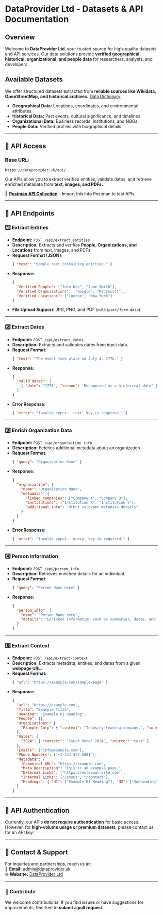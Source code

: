 # DataProvider Ltd - Datasets & API Documentation

## Overview
Welcome to **DataProvider Ltd**, your trusted source for high-quality datasets and API services. Our data solutions provide **verified geographical, historical, organizational, and people data** for researchers, analysts, and developers.

## Available Datasets
We offer structured datasets extracted from **reliable sources like Wikidata, OpenStreetMap, and historical archives.** [Data Dictionary](https://github.com/dataprovideruk/data/blob/main/data-dictionary.md)

- **Geographical Data:** Locations, coordinates, and environmental attributes.
- **Historical Data:** Past events, cultural significance, and timelines.
- **Organizational Data:** Business records, institutions, and NGOs.
- **People Data:** Verified profiles with biographical details.

---

## 🔗 API Access

### **Base URL:**  
```
https://dataprovider.uk/api/
```

Our APIs allow you to extract verified entities, validate dates, and retrieve enriched metadata from **text, images, and PDFs.**  

🔹 **[Postman API Collection](https://github.com/dataprovideruk/data/blob/main/postman-api-collection.json)** - Import this into Postman to test APIs.

---

## 📌 API Endpoints

### **1️⃣ Extract Entities**
- **Endpoint:** `POST /api/extract_entities`
- **Description:** Extracts and verifies **People, Organizations, and Locations** from text, images, and PDFs.
- **Request Format (JSON)**:
  ```json
  { "text": "Sample text containing entities." }
  ```
- **Response:**
  ```json
  {
    "Verified People": ["John Doe", "Jane Smith"],
    "Verified Organizations": ["Google", "Microsoft"],
    "Verified Locations": ["London", "New York"]
  }
  ```
- **File Upload Support**: JPG, PNG, and PDF (`multipart/form-data`)

---

### **2️⃣ Extract Dates**
- **Endpoint:** `POST /api/extract_dates`
- **Description:** Extracts and validates dates from input data.
- **Request Format:**
  ```json
  { "text": "The event took place on July 4, 1776." }
  ```
- **Response:**
  ```json
  {
    "valid_dates": [
      { "date": "1776", "reason": "Recognized as a historical date" }
    ]
  }
  ```
- **Error Response:**  
  ```json
  { "error": "Invalid input. 'text' key is required." }
  ```

---

### **3️⃣ Enrich Organization Data**
- **Endpoint:** `POST /api/organisation_info`
- **Description:** Fetches additional metadata about an organization.
- **Request Format:**
  ```json
  { "query": "Organisation Name" }
  ```
- **Response:**
  ```json
  {
    "organization": {
      "name": "Organization Name",
      "metadata": {
        "linked_companies": ["Company A", "Company B"],
        "institutions": ["Institution X", "Institution Y"],
        "additional_info": "Other relevant metadata details"
      }
    }
  }
  ```
- **Error Response:**  
  ```json
  { "error": "Invalid input. 'query' key is required." }
  ```

---

### **4️⃣ Person Information**
- **Endpoint:** `POST /api/person_info`
- **Description:** Retrieves enriched details for an individual.
- **Request Format:**
  ```json
  { "query": "Person Name here" }
  ```
- **Response:**
  ```json
  {
    "person_info": {
      "name": "Person Name here",
      "details": "Enriched information such as summaries, dates, and additional metadata"
    }
  }
  ```

---

### **5️⃣ Extract Context**
- **Endpoint:** `POST /api/extract-context`
- **Description:** Extracts metadata, entities, and dates from a given **webpage URL**.
- **Request Format:**
  ```json
  { "url": "https://example.com/sample-page" }
  ```
- **Response:**
  ```json
  {
    "url": "https://example.com",
    "Title": "Example Title",
    "Heading": "Example H1 Heading",
    "People": {},
    "Organizations": {
      "Example Corp": { "context": "Industry-leading company.", "source": "text" }
    },
    "Dates": {
      "2024": { "context": "Event date: 2024", "source": "text" }
    },
    "Emails": ["info@example.com"],
    "Phone Numbers": ["+1 234-567-8901"],
    "Metadata": {
      "Canonical URL": "https://example.com",
      "Meta Description": "This is an example page.",
      "External Links": ["https://external-site.com"],
      "Internal Links": ["/about", "/contact"],
      "Headings": { "H1": ["Example H1 Heading"], "H2": ["Subheading"] }
    }
  }
  ```

---

## 📌 API Authentication
Currently, our APIs **do not require authentication** for basic access. However, for **high-volume usage or premium datasets**, please contact us for an API key.

---

## 📩 Contact & Support
For inquiries and partnerships, reach us at:  
📧 **Email:** [admin@dataprovider.uk](mailto:admin@dataprovider.uk)  
🌐 **Website:** [DataProvider Ltd](https://dataprovider.uk)  

---

### 🚀 **Contribute**
We welcome contributions! If you find issues or have suggestions for improvements, feel free to **submit a pull request**.

